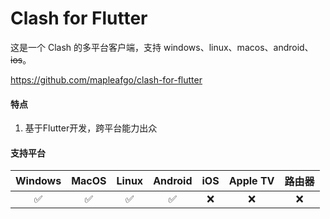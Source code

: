# Clash for Flutter

这是一个 Clash 的多平台客户端，支持 windows、linux、macos、android、~~ios~~。

<Embed>https://github.com/mapleafgo/clash-for-flutter</Embed>

#### 特点

1. 基于Flutter开发，跨平台能力出众

#### 支持平台

| Windows | MacOS | Linux | Android | iOS | Apple TV | 路由器 |
| :---: | :---: | :---: | :---: | :---: | :---: | :---: |
| :white_check_mark: | :white_check_mark: | :white_check_mark: | :white_check_mark: | :x: | :x: | :x: |

